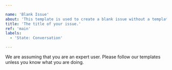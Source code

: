 ```yaml
---

name: 'Blank Issue'
about: 'This template is used to create a blank issue without a template. Please use our templates where applicable.'
title: 'The title of your issue.'
ref: 'main'
labels:
  - 'State: Conversation'

---
```


We are assuming that you are an expert user. Please follow our templates unless
you know what you are doing.